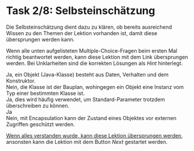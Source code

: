 # Task 2/8: Selbsteinschätzung
Die Selbsteinschätzung dient dazu zu klären, ob bereits ausreichend Wissen zu den Themen der Lektion vorhanden ist, 
damit diese übersprungen werden kann.

Wenn alle unten aufgelisteten Multiple-Choice-Fragen beim ersten Mal richtig beantwortet werden, kann diese Lektion
mit dem Link übersprungen werden. Bei Unklarheiten sind die korrekten Lösungen als *Hint* hinterlegt.

<div class="hint">
Ja, ein Objekt (Java-Klasse) besteht aus Daten, Verhalten und dem Konstruktor.
</div>
<div class="hint">
Nein, die Klasse ist der Bauplan, wohingegen ein Objekt eine Instanz vom Typ einer bestimmten Klasse ist.
</div>
<div class="hint">
Ja, dies wird häufig verwendet, um Standard-Parameter trotzdem überschreiben zu können.
</div>
<div class="hint">
Ja
</div>
<div class="hint">
Nein, mit Encapsulation kann der Zustand eines Objektes vor externen Zugriffen geschützt werden.
</div>

[Wenn alles verstanden wurde, kann diese Lektion übersprungen werden](course://Tutorial/PI4J-Umgebung/Übersicht/src/Main.java),
ansonsten kann die Lektion mit dem Button *Next* gestartet werden.